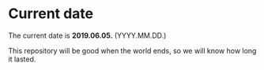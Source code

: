 # Current date

The current date is **2019.06.05.** (YYYY.MM.DD.)

This repository will be good when the world ends, so we will know how long it lasted.